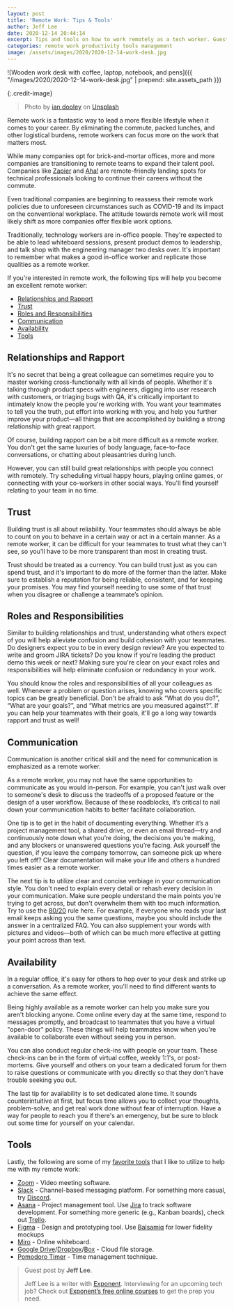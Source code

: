 ```yaml
---
layout: post
title: 'Remote Work: Tips & Tools'
author: Jeff Lee
date: 2020-12-14 20:44:14
excerpt: Tips and tools on how to work remotely as a tech worker. Guest post by Jeff Lee.
categories: remote work productivity tools management
image: /assets/images/2020/2020-12-14-work-desk.jpg
---
```


![Wooden work desk with coffee, laptop, notebook, and pens]({{ "/images/2020/2020-12-14-work-desk.jpg" | prepend: site.assets_path }})

{:.credit-image}

> Photo by [ian dooley](https://unsplash.com/@sadswim) on [Unsplash](https://unsplash.com/photos/DJ7bWa-Gwks)

Remote work is a fantastic way to lead a more flexible lifestyle when it comes to your career. By eliminating the commute, packed lunches, and other logistical burdens, remote workers can focus more on the work that matters most.

While many companies opt for brick-and-mortar offices, more and more companies are transitioning to remote teams to expand their talent pool. Companies like [Zapier](https://zapier.com/) and [Aha!](https://www.aha.io/) are remote-friendly landing spots for technical professionals looking to continue their careers without the commute.

Even traditional companies are beginning to reassess their remote work policies due to unforeseen circumstances such as COVID-19 and its impact on the conventional workplace. The attitude towards remote work will most likely shift as more companies offer flexible work options.

Traditionally, technology workers are in-office people. They're expected to be able to lead whiteboard sessions, present product demos to leadership, and talk shop with the engineering manager two desks over. It's important to remember what makes a good in-office worker and replicate those qualities as a remote worker.

If you're interested in remote work, the following tips will help you become an excellent remote worker:

- [Relationships and Rapport](#relationships-and-rapport)
- [Trust](#trust)
- [Roles and Responsibilities](#roles-and-responsibilities)
- [Communication](#communication)
- [Availability](#availability)
- [Tools](#tools)

## Relationships and Rapport

It's no secret that being a great colleague can sometimes require you to master working cross-functionally with all kinds of people. Whether it's talking through product specs with engineers, digging into user research with customers, or triaging bugs with QA, it's critically important to intimately know the people you're working with. You want your teammates to tell you the truth, put effort into working with you, and help you further improve your product—all things that are accomplished by building a strong relationship with great rapport.

Of course, building rapport can be a bit more difficult as a remote worker. You don't get the same luxuries of body language, face-to-face conversations, or chatting about pleasantries during lunch.

However, you can still build great relationships with people you connect with remotely. Try scheduling virtual happy hours, playing online games, or connecting with your co-workers in other social ways. You'll find yourself relating to your team in no time.

## Trust

Building trust is all about reliability. Your teammates should always be able to count on you to behave in a certain way or act in a certain manner. As a remote worker, it can be difficult for your teammates to trust what they can't see, so you'll have to be more transparent than most in creating trust.

Trust should be treated as a currency. You can build trust just as you can spend trust, and it's important to do more of the former than the latter. Make sure to establish a reputation for being reliable, consistent, and for keeping your promises. You may find yourself needing to use some of that trust when you disagree or challenge a teammate’s opinion.

## Roles and Responsibilities

Similar to building relationships and trust, understanding what others expect of you will help alleviate confusion and build cohesion with your teammates. Do designers expect you to be in every design review? Are you expected to write and groom JIRA tickets? Do you know if you're leading the product demo this week or next? Making sure you're clear on your exact roles and responsibilities will help eliminate confusion or redundancy in your work.

You should know the roles and responsibilities of all your colleagues as well. Whenever a problem or question arises, knowing who covers specific topics can be greatly beneficial. Don't be afraid to ask “What do you do?”, “What are your goals?”, and “What metrics are you measured against?”. If you can help your teammates with their goals, it'll go a long way towards rapport and trust as well!

## Communication

Communication is another critical skill and the need for communication is emphasized as a remote worker.

As a remote worker, you may not have the same opportunities to communicate as you would in-person. For example, you can't just walk over to someone's desk to discuss the tradeoffs of a proposed feature or the design of a user workflow. Because of these roadblocks, it’s critical to nail down your communication habits to better facilitate collaboration.

One tip is to get in the habit of documenting everything. Whether it’s a project management tool, a shared drive, or even an email thread—try and continuously note down what you’re doing, the decisions you’re making, and any blockers or unanswered questions you’re facing. Ask yourself the question, if you leave the company tomorrow, can someone pick up where you left off? Clear documentation will make your life and others a hundred times easier as a remote worker.

The next tip is to utilize clear and concise verbiage in your communication style. You don't need to explain every detail or rehash every decision in your communication. Make sure people understand the main points you're trying to get across, but don't overwhelm them with too much information. Try to use the [80/20](https://wikipedia.org/wiki/Pareto_principle) rule here. For example, if everyone who reads your last email keeps asking you the same questions, maybe you should include the answer in a centralized FAQ. You can also supplement your words with pictures and videos—both of which can be much more effective at getting your point across than text.

## Availability

In a regular office, it's easy for others to hop over to your desk and strike up a conversation. As a remote worker, you'll need to find different wants to achieve the same effect.

Being highly available as a remote worker can help you make sure you aren't blocking anyone. Come online every day at the same time, respond to messages promptly, and broadcast to teammates that you have a virtual "open-door" policy. These things will help teammates know when you're available to collaborate even without seeing you in person.

You can also conduct regular check-ins with people on your team. These check-ins can be in the form of virtual coffee, weekly 1:1's, or post-mortems. Give yourself and others on your team a dedicated forum for them to raise questions or communicate with you directly so that they don't have trouble seeking you out.

The last tip for availability is to set dedicated alone time. It sounds counterintuitive at first, but focus time allows you to collect your thoughts, problem-solve, and get real work done without fear of interruption. Have a way for people to reach you if there's an emergency, but be sure to block out some time for yourself on your calendar.

## Tools

Lastly, the following are some of my [favorite tools](https://blog.tryexponent.com/tools-to-help-your-remote-team-stay-productive/) that I like to utilize to help me with my remote work:

- [Zoom](https://zoom.us/) - Video meeting software.
- [Slack](https://slack.com/) - Channel-based messaging platform. For something more casual, try [Discord](https://discord.com/).
- [Asana](https://asana.com/) - Project management tool. Use [Jira](https://www.atlassian.com/software/jira) to track software development. For something more generic (e.g., Kanban boards), check out [Trello](https://trello.com/).
- [Figma](https://www.figma.com/) - Design and prototyping tool. Use [Balsamiq](https://balsamiq.com/) for lower fidelity mockups
- [Miro](https://miro.com/) - Online whiteboard.
- [Google Drive](https://www.google.com/intl/en_in/drive/)/[Dropbox](https://www.dropbox.com/)/[Box](https://www.box.com/) - Cloud file storage.
- [Pomodoro Timer](https://tomato-timer.com/) - Time management technique.

> Guest post by **Jeff Lee**.
>
> Jeff Lee is a writer with [Exponent](http://tryexponent.com). Interviewing for an upcoming tech job? Check out [Exponent’s free online courses](http://tryexponent.com) to get the prep you need.

